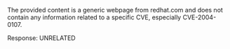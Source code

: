 The provided content is a generic webpage from redhat.com and does not contain any information related to a specific CVE, especially CVE-2004-0107.

Response: UNRELATED
